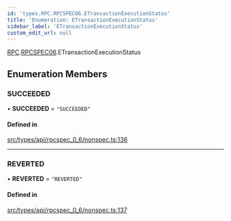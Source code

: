 ```yaml
---
id: 'types.RPC.RPCSPEC06.ETransactionExecutionStatus'
title: 'Enumeration: ETransactionExecutionStatus'
sidebar_label: 'ETransactionExecutionStatus'
custom_edit_url: null
---
```


[RPC](../namespaces/types.RPC.md).[RPCSPEC06](../namespaces/types.RPC.RPCSPEC06.md).ETransactionExecutionStatus

## Enumeration Members

### SUCCEEDED

• **SUCCEEDED** = `"SUCCEEDED"`

#### Defined in

[src/types/api/rpcspec_0_6/nonspec.ts:136](https://github.com/starknet-io/starknet.js/blob/v6.11.0/src/types/api/rpcspec_0_6/nonspec.ts#L136)

---

### REVERTED

• **REVERTED** = `"REVERTED"`

#### Defined in

[src/types/api/rpcspec_0_6/nonspec.ts:137](https://github.com/starknet-io/starknet.js/blob/v6.11.0/src/types/api/rpcspec_0_6/nonspec.ts#L137)
